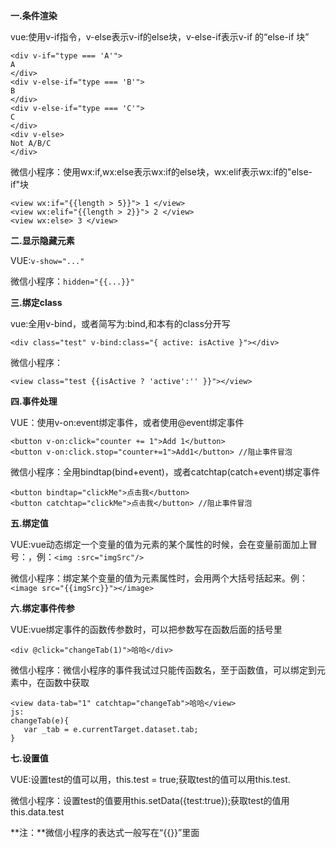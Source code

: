 **一.条件渲染**

vue:使用v-if指令，v-else表示v-if的else块，v-else-if表示v-if 的“else-if 块”

```
<div v-if="type === 'A'">
A
</div>
<div v-else-if="type === 'B'">
B
</div>
<div v-else-if="type === 'C'">
C
</div>
<div v-else>
Not A/B/C
</div>
```

微信小程序：使用wx:if,wx:else表示wx:if的else块，wx:elif表示wx:if的"else-if"块

```
<view wx:if="{{length > 5}}"> 1 </view>
<view wx:elif="{{length > 2}}"> 2 </view>
<view wx:else> 3 </view>
```

 

**二.显示隐藏元素**

VUE:`v-show="..."`

微信小程序：`hidden="{{...}}"`

 

**三.绑定class**

vue:全用v-bind，或者简写为:bind,和本有的class分开写

```
<div class="test" v-bind:class="{ active: isActive }"></div>
```

微信小程序：

```
<view class="test {{isActive ? 'active':'' }}"></view>
```

 

**四.事件处理**

VUE：使用v-on:event绑定事件，或者使用@event绑定事件

```
<button v-on:click="counter += 1">Add 1</button>
<button v-on:click.stop="counter+=1">Add1</button> //阻止事件冒泡
```

微信小程序：全用bindtap(bind+event)，或者catchtap(catch+event)绑定事件

```
<button bindtap="clickMe">点击我</button>
<button catchtap="clickMe">点击我</button> //阻止事件冒泡
```

 

**五.绑定值**

VUE:vue动态绑定一个变量的值为元素的某个属性的时候，会在变量前面加上冒号：，例：`<img :src="imgSrc"/>`

微信小程序：绑定某个变量的值为元素属性时，会用两个大括号括起来。例：`<image src="{{imgSrc}}"></image>`

 

**六.绑定事件传参**

VUE:vue绑定事件的函数传参数时，可以把参数写在函数后面的括号里

```
<div @click="changeTab(1)">哈哈</div>
```



微信小程序：微信小程序的事件我试过只能传函数名，至于函数值，可以绑定到元素中，在函数中获取

```
<view data-tab="1" catchtap="changeTab">哈哈</view>
js:
changeTab(e){
   var _tab = e.currentTarget.dataset.tab;  
}
```



**七.设置值**

VUE:设置test的值可以用，this.test = true;获取test的值可以用this.test.

微信小程序：设置test的值要用this.setData({test:true});获取test的值用this.data.test



**注：**微信小程序的表达式一般写在“{{}}”里面